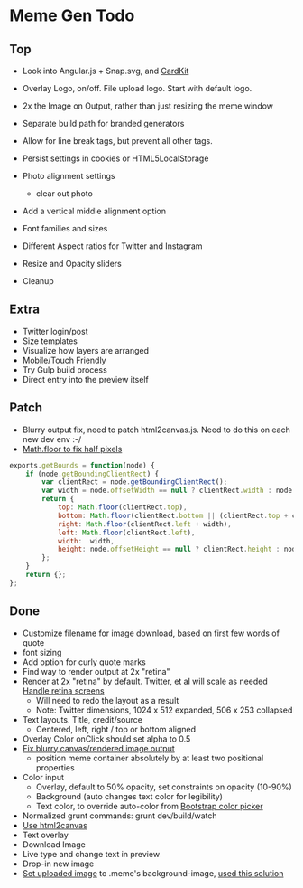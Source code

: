 # Meme Gen Todo

## Top

* Look into Angular.js + Snap.svg, and [CardKit](https://github.com/times/cardkit)

* Overlay Logo, on/off. File upload logo. Start with default logo.
* 2x the Image on Output, rather than just resizing the meme window
* Separate build path for branded generators
* Allow for line break tags, but prevent all other tags.
* Persist settings in cookies or HTML5LocalStorage
* Photo alignment settings
  - clear out photo
* Add a vertical middle alignment option
* Font families and sizes
* Different Aspect ratios for Twitter and Instagram
* Resize and Opacity sliders
* Cleanup

## Extra

* Twitter login/post
* Size templates
* Visualize how layers are arranged
* Mobile/Touch Friendly
* Try Gulp build process
* Direct entry into the preview itself

## Patch
* Blurry output fix, need to patch html2canvas.js. Need to do this on each new dev env :-/
* [Math.floor to fix half pixels](https://github.com/niklasvh/html2canvas/issues/576)

```javascript
exports.getBounds = function(node) {
    if (node.getBoundingClientRect) {
        var clientRect = node.getBoundingClientRect();
        var width = node.offsetWidth == null ? clientRect.width : node.offsetWidth;
        return {
            top: Math.floor(clientRect.top),
            bottom: Math.floor(clientRect.bottom || (clientRect.top + clientRect.height)),
            right: Math.floor(clientRect.left + width),
            left: Math.floor(clientRect.left),
            width:  width,
            height: node.offsetHeight == null ? clientRect.height : node.offsetHeight
        };
    }
    return {};
};
```

## Done

* Customize filename for image download, based on first few words of quote
* font sizing
* Add option for curly quote marks
* Find way to render output at 2x "retina"
* Render at 2x "retina" by default. Twitter, et al will scale as needed [Handle retina screens][6]
  - Will need to redo the layout as a result
  - Note: Twitter dimensions, 1024 x 512 expanded, 506 x 253 collapsed
* Text layouts. Title, credit/source
  - Centered, left, right / top or bottom aligned
* Overlay Color onClick should set alpha to 0.5
* [Fix blurry canvas/rendered image output][3]
  * position meme container absolutely by at least two positional properties
* Color input
  * Overlay, default to 50% opacity, set constraints on opacity (10-90%)
  * Background (auto changes text color for legibility)
  * Text color, to override auto-color from [Bootstrap color picker][5]
* Normalized grunt commands: grunt dev/build/watch
* [Use html2canvas](http://www.javascriptoo.com/html2canvas)
* Text overlay
* Download Image
* Live type and change text in preview
* Drop-in new image
* [Set uploaded image][1] to .meme's background-image, [used this solution][2]


[1]: http://stackoverflow.com/questions/12368910/html-display-image-after-selecting-filename
[2]: http://stackoverflow.com/questions/16312930/how-to-preview-an-uploaded-image-as-the-background-image-of-a-div
[3]: https://github.com/niklasvh/html2canvas/issues/340
[4]: http://bgrins.github.io/TinyColor/
[5]: http://www.virtuosoft.eu/code/bootstrap-colorpickersliders/
[6]: https://github.com/niklasvh/html2canvas/issues/241